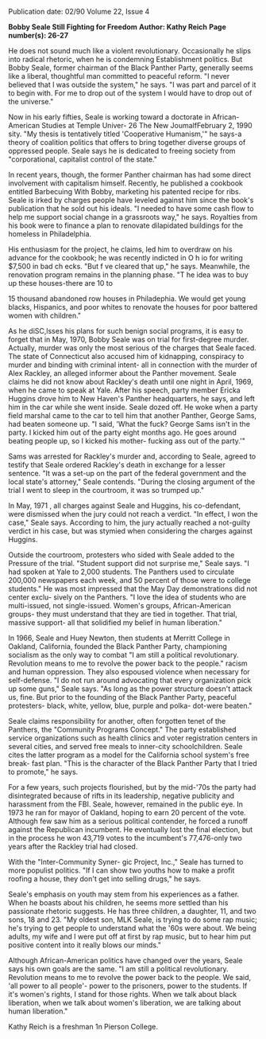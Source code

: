 Publication date: 02/90
Volume 22, Issue 4

**Bobby Seale Still Fighting for Freedom**
**Author: Kathy Reich**
**Page number(s): 26-27**

He does not sound much like a violent 
revolutionary. Occasionally he slips 
into radical rhetoric, when he is 
condemning Establishment politics. 
But Bobby Seale, former chairman of 
the Black Panther Party, generally 
seems like a liberal, thoughtful man 
committed to peaceful reform. "I never 
believed that I was outside the system," 
he says. "I was part and parcel of it to 
begin with. For me to drop out of the 
system I would have to drop out of the 
universe." 

Now in his early fifties, Seale is 
working toward a doctorate in African-
American Studies at Temple Univer-
26 The New JoumalfFebruary 2, 1990 
sity. "My thesis is tentatively titled 
'Cooperative Humanism,'" he says-a 
theory of coalition politics that offers to 
bring 
together diverse groups of 
oppressed people. Seale says he is 
dedicated to freeing society from 
"corporational, capitalist control of the 
state." 

In recent years, though, the former 
Panther chairman has had some direct 
involvement with capitalism himself. 
Recently, he published a cookbook 
entitled 
Barbecuing 
With 
Bobby, 
marketing his patented recipe for ribs. 
Seale is irked by charges people have 
leveled against him since the book's 
publication that he sold out his ideals. 
"I needed to have some cash flow to 
help me support social change in a 
grassroots way," he says. Royalties 
from his book were to finance a plan to 
renovate dilapidated buildings for the 
homeless in Philadelphia. 

His enthusiasm for the project, he 
claims, led him to overdraw on his 
advance for the cookbook; he was 
recently indicted in O h io for writing 
$7,500 in bad ch ecks. "But f ve cleared 
that up," he says. Meanwhile, the 
renovation program remains in the 
planning phase. "T he idea was to buy 
up these houses-there are 10 to


15 thousand abandoned row houses in 
Philadephia. We would get young 
blacks, Hispanics, and poor whites to 
renovate the houses for poor battered 
women with children." 

As he diSC\,lsses his plans for such 
benign social programs, it is easy to 
forget that in May, 1970, Bobby Seale 
was on trial for first-degree murder. 
Actually, murder was only the most 
serious of the charges that Seale faced. 
The state of Connecticut also accused 
him of kidnapping, conspiracy to 
murder and binding with criminal 
intent- all in connection with the 
murder of Alex Rackley, an alleged 
informer 
about 
the 
Panther 
movement. Seale claims he did not 
know about Rackley's death until one 
night in April, 1969, when he came to 
speak at Yale. After his speech, party 
member Ericka Huggins drove him to 
New Haven's Panther headquarters, 
he says, and left him in the car while 
she went inside. Seale dozed off. He 
woke when a party field marshal came 
to the car to tell him that another 
Panther, George Sams, had beaten 
someone up. "I said, 'What the fuck? 
George Sams isn't in the party. I 
kicked him out of the party eight 
months ago. He goes around beating 
people up, so I kicked his mother-
fucking ass out of the party.'" 

Sams was arrested for Rackley's 
murder and, according to Seale, 
agreed to testify that Seale ordered 
Rackley's death in exchange for a lesser 
sentence. "It was a set-up on the part of 
the federal government and the local 
state's attorney," Seale contends. 
"During the closing argument of the 
trial I went to sleep in the courtroom, it 
was so trumped up." 

In May, 1971 , all charges against 
Seale and Huggins, his co-defendant, 
were dismissed when the jury could not 
reach a verdict. "In effect, I won the 
case," Seale says. According to him, 
the jury actually reached a not-guilty 
verdict in his case, but was stymied 
when considering the charges against 
Huggins. 

Outside the courtroom, protesters 
who sided with Seale added to the 
Pressure of the trial. "Student support 
did not surprise me," Seale says. "I had 
spoken at Yale to 2,000 students. The 
Panthers used to circulate 200,000 
newspapers each week, and 50 percent 
of those were to college students." He 
was most impressed that the May Day 
demonstrations did not center exclu-
sively on the Panthers. "I love the idea 
of students who are multi-issued, not 
single-issued. Women's groups, 
African-American groups- they must 
understand that they are tied in 
together. 
That trial, 
massive 
support- all that solidified my belief in 
human liberation." 

In 1966, Seale and Huey Newton, 
then students at Merritt College in 
Oakland, 
California, 
founded the 
Black Panther Party, championing 
socialism as the only way to combat 
"I am still a political 
revolutionary. 
Revolution means to 
me to revolve the 
power back to the 
people." 
racism and human oppression. They 
also espoused violence when necessary 
for self-defense. "I do not run around 
advocating that every organization 
pick up some guns," Seale says. "As 
long as the power structure doesn't 
attack us, fine. But prior to the 
founding of the Black Panther Party, 
peaceful 
protesters- black, 
white, 
yellow, 
blue, 
purple and 
polka-
dot-were beaten." 

Seale claims responsibility for 
another, often forgotten tenet of the 
Panthers, the "Community Programs 
Concept." The party established 
service organizations such as health 
clinics and voter registration centers in 
several cities, and served free meals to 
inner-city schoolchildren. Seale cites 
the latter program as a model for the 
California school system's free break-
fast plan. "This is the character of the 
Black Panther Party that I tried to 
promote," he says. 

For a few years, such projects 
flourished, but by the mid-'70s the 
party had disintegrated because of rifts 
in its leadership, negative publicity 
and harassment from the FBI. Seale, 
however, remained in the public eye. 
In 1973 he ran for mayor of Oakland, 
hoping to earn 20 percent of the vote. 
Although few saw him as a serious 
political contender, he forced a runoff 
against the Republican incumbent. He 
eventually lost the final election, but in 
the process he won 43,719 votes to the 
incumbent's 77,476-only two years 
after the Rackley trial had closed. 

With the "Inter-Community Syner-
gic Project, Inc.," Seale has turned to 
more populist politics. "If I can show 
two youths how to make a profit 
roofing a house, they don't get into 
selling drugs," he says. 

Seale's emphasis on youth may stem 
from his experiences as a father. When 
he boasts about his children, he seems 
more 
settled 
than 
his 
passionate 
rhetoric suggests. 
He has three 
children, a daughter, 11, and two sons, 
18 and 23. "My oldest son, MLK 
Seale, is trying to do some rap music; 
he's trying to get people to understand 
what the '60s were about. We being 
adults, my wife and I were put off at 
first by rap music, but to hear him put 
positive content into it really blows our 
minds." 

Although African-American politics 
have changed over the years, Seale 
says his own goals are the same. "I am 
still 
a 
political revolutionary. 
Revolution means to me to revolve the 
power back to the people. We said, 'all 
power to all people'- power to the 
prisoners, power to the students. If it's 
women's rights, I stand for those 
rights. When we talk about black 
liberation, 
when 
we 
talk about 
women's liberation, we are talking 
about human liberation." 

Kathy Reich is a freshman 
1n Pierson 
College.